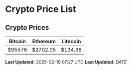 # Crypto Price List

## Crypto Prices
| Bitcoin | Ethereum | Litecoin |
| ------- | -------- | -------- |
| $95576 | $2702.05 | $134.38 |
**Last Updated:** 2025-02-19 07:27 UTC
**Last Updated:** $DATE$
